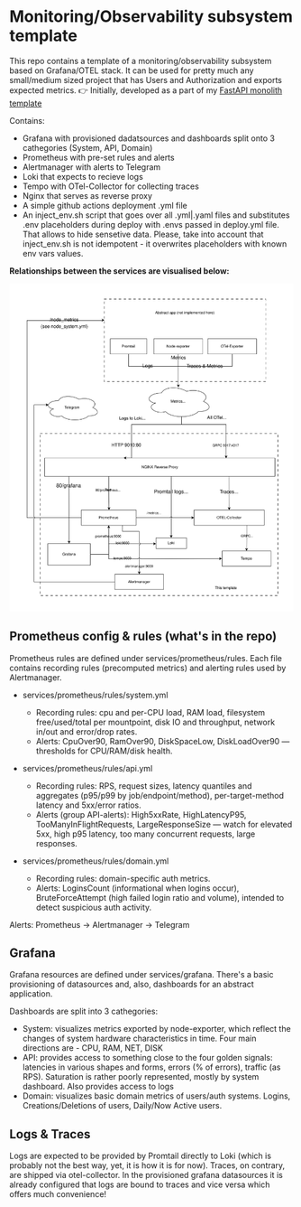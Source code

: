 # Monitoring/Observability subsystem template
This repo contains a template of a monitoring/observability subsystem based on Grafana/OTEL stack.
It can be used for pretty much any small/medium sized project that has Users and Authorization and exports expected metrics.
👉 Initially, developed as a part of my [ FastAPI monolith template](https://github.com/Narsonos/fapi_monobase)

Contains:
- Grafana with provisioned dadatsources and dashboards split onto 3 cathegories (System, API, Domain)
- Prometheus with pre-set rules and alerts 
- Alertmanager with alerts to Telegram
- Loki that expects to recieve logs
- Tempo with OTel-Collector for collecting traces
- Nginx that serves as reverse proxy
- A simple github actions deployment .yml file
- An inject_env.sh script that goes over all .yml|.yaml files and substitutes .env placeholders during deploy with .envs passed in deploy.yml file. That allows to hide sensetive data. Please, take into account that inject_env.sh is not idempotent - it overwrites placeholders with known env vars values.

**Relationships between the services are visualised below:**

![Project architecture](diagram.svg)


## Prometheus config & rules (what's in the repo)
Prometheus rules are defined under services/prometheus/rules. Each file contains recording rules (precomputed metrics) and alerting rules used by Alertmanager.

- services/prometheus/rules/system.yml
  - Recording rules: cpu and per-CPU load, RAM load, filesystem free/used/total per mountpoint, disk IO and throughput, network in/out and error/drop rates.
  - Alerts: CpuOver90, RamOver90, DiskSpaceLow, DiskLoadOver90 — thresholds for CPU/RAM/disk health.

- services/prometheus/rules/api.yml
  - Recording rules: RPS, request sizes, latency quantiles and aggregates (p95/p99 by job/endpoint/method), per-target-method latency and 5xx/error ratios.
  - Alerts (group API-alerts): High5xxRate, HighLatencyP95, TooManyInFlightRequests, LargeResponseSize — watch for elevated 5xx, high p95 latency, too many concurrent requests, large responses.

- services/prometheus/rules/domain.yml
  - Recording rules: domain-specific auth metrics.
  - Alerts: LoginsCount (informational when logins occur), BruteForceAttempt (high failed login ratio and volume), intended to detect suspicious auth activity.

Alerts: Prometheus -> Alertmanager -> Telegram

## Grafana
Grafana resources are defined under services/grafana. There's a basic provisioning of datasources and, also, dashboards for an abstract application.

Dashboards are split into 3 cathegories:
- System: visualizes metrics exported by node-exporter, which reflect the changes of system hardware characteristics in time. Four main directions are - CPU, RAM, NET, DISK
- API: provides access to something close to the four golden signals: latencies in various shapes and forms, errors (% of errors), traffic (as RPS). Saturation is rather poorly represented, mostly by system dashboard. Also provides access to logs
- Domain: visualizes basic domain metrics of users/auth systems. Logins, Creations/Deletions of users, Daily/Now Active users.

## Logs & Traces
Logs are expected to be provided by Promtail directly to Loki (which is probably not the best way, yet, it is how it is for now).
Traces, on contrary, are shipped via otel-collector.
In the provisioned grafana datasources it is already configured that logs are bound to traces and vice versa which offers much convenience!

